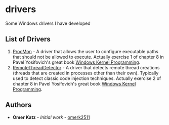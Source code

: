 # drivers
Some Windows drivers I have developed

## List of Drivers
1. [ProcMon](https://github.com/omerk2511/drivers/tree/master/ProcMon) - A driver that allows the user to configure executable paths that should not be allowed to execute. Actually exercise 1 of chapter 8 in Pavel Yosifovich's great book [Windows Kernel Programming](https://leanpub.com/windowskernelprogramming).
2. [RemoteThreadDetector](https://github.com/omerk2511/drivers/tree/master/RemoteThreadDetector) - A driver that detects remote thread creations (threads that are created in processes other than their own). Typically used to detect classic code injection techniques. Actually exercise 2 of chapter 8 in Pavel Yosifovich's great book [Windows Kernel Programming](https://leanpub.com/windowskernelprogramming).

## Authors
- **Omer Katz** - *Initial work* - [omerk2511](https://github.com/omerk2511)
